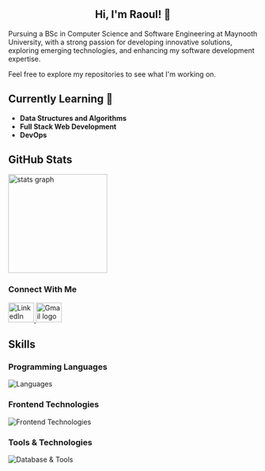 <h2 align="center">Hi, I'm Raoul! 👋</h2>
<p>Pursuing a BSc in Computer Science and Software Engineering at Maynooth University, with a strong passion for developing innovative solutions, exploring emerging technologies, and enhancing my software development expertise.</p> 
 
<p>Feel free to explore my repositories to see what I'm working on.</p> 

<h2>Currently Learning 🌱 </h2>
<ul>
 <li><strong> Data Structures and Algorithms</strong> </li>
 <li><strong> Full Stack Web Development</strong> </li>
 <li><strong> DevOps</strong> </li>
</ul>

<h2>GitHub Stats </h2>

<div align="left">
  <img src="https://github-readme-stats.vercel.app/api?username=Voirezz&hide_title=false&hide_rank=false&show_icons=true&include_all_commits=true&count_private=true&disable_animations=false&theme=rose_pine&locale=en&hide_border=false&order=1" height="200" alt="stats graph"/>
</div>


<h3 align="left">Connect With Me</h3>

<div align="left">
  <a href="https://www.linkedin.com/in/raoul-haba-136b3b1bb/" target="_blank" rel="noopener noreferrer">
    <img src="https://raw.githubusercontent.com/maurodesouza/profile-readme-generator/master/src/assets/icons/social/linkedin/default.svg" width="52" height="40" alt="LinkedIn logo" />
</a>
 <a href="mailto:rhaba91@gmail.com">
    <img src="https://raw.githubusercontent.com/maurodesouza/profile-readme-generator/master/src/assets/icons/social/gmail/default.svg" width="52" height="40" alt="Gmail logo" />
</a>
 
</div>

<h2>Skills</h2> 

<h3 align="left">Programming Languages</h3>

![Languages](https://skillicons.dev/icons?i=java,python,typescript)

<h3 align="left">Frontend Technologies</h3>
   
![Frontend Technologies](https://skillicons.dev/icons?i=html,css,react)


<h3 align="left">Tools & Technologies</h3>

![Database & Tools](https://skillicons.dev/icons?i=aws,nodejs,express,git,github,idea,vscode)



